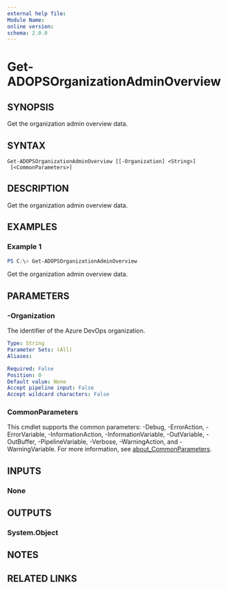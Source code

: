 ```yaml
---
external help file:
Module Name:
online version:
schema: 2.0.0
---
```


# Get-ADOPSOrganizationAdminOverview

## SYNOPSIS
Get the organization admin overview data.

## SYNTAX

```
Get-ADOPSOrganizationAdminOverview [[-Organization] <String>]
 [<CommonParameters>]
```

## DESCRIPTION
Get the organization admin overview data.

## EXAMPLES

### Example 1
```powershell
PS C:\> Get-ADOPSOrganizationAdminOverview
```

Get the organization admin overview data.

## PARAMETERS

### -Organization
The identifier of the Azure DevOps organization.

```yaml
Type: String
Parameter Sets: (All)
Aliases:

Required: False
Position: 0
Default value: None
Accept pipeline input: False
Accept wildcard characters: False
```

### CommonParameters
This cmdlet supports the common parameters: -Debug, -ErrorAction, -ErrorVariable, -InformationAction, -InformationVariable, -OutVariable, -OutBuffer, -PipelineVariable, -Verbose, -WarningAction, and -WarningVariable. For more information, see [about_CommonParameters](http://go.microsoft.com/fwlink/?LinkID=113216).

## INPUTS

### None

## OUTPUTS

### System.Object
## NOTES

## RELATED LINKS
